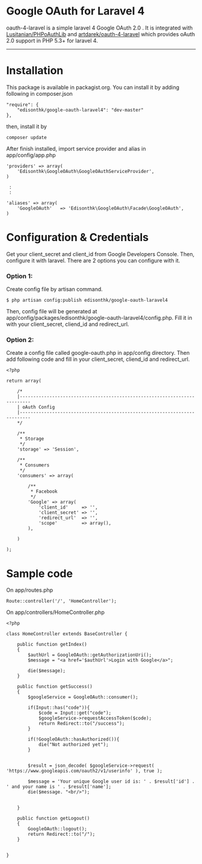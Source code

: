 # Google OAuth for Laravel 4

oauth-4-laravel is a simple laravel 4 Google OAuth 2.0 . It is integrated with [Lusitanian/PHPoAuthLib](https://github.com/Lusitanian/PHPoAuthLib) and [artdarek/oauth-4-laravel](https://github.com/artdarek/oauth-4-laravel)
which provides oAuth 2.0 support in PHP 5.3+ for laravel 4.

---
 
# Installation

This package is available in packagist.org. You can install it by adding following in composer.json

```
"require": {
    "edisonthk/google-oauth-laravel4": "dev-master"
},
```

then, install it by 

```
composer update
```

After finish installed, import service provider and alias in app/config/app.php

```
'providers' => array(
	'Edisonthk\GoogleOAuth\GoogleOAuthServiceProvider',
)

 :
 :

'aliases' => array(
	'GoogleOAuth'	=> 'Edisonthk\GoogleOAuth\Facade\GoogleOAuth',
)

```

# Configuration & Credentials
Get your client_secret and client_id from Google Developers Console. Then, configure it with laravel. There are 2 options you can configure with it.

### Option 1:
Create config file by artisan command.

```
$ php artisan config:publish edisonthk/google-oauth-laravel4
```

Then, config file will be generated at app/config/packages/edisonthk/google-oauth-laravel4/config.php. Fill it in with your client_secret, cliend_id and redirect_url.


### Option 2:
Create a config file called google-oauth.php in app/config directory. Then add following code and fill in your client_secret, cliend_id and redirect_url.

```
<?php 

return array( 
	
	/*
	|--------------------------------------------------------------------------
	| oAuth Config
	|--------------------------------------------------------------------------
	*/

	/**
	 * Storage
	 */
	'storage' => 'Session', 

	/**
	 * Consumers
	 */
	'consumers' => array(

		/**
		 * Facebook
		 */
        'Google' => array(
            'client_id'     => '',
            'client_secret' => '',
            'redirect_url'	=> '',
            'scope'         => array(),
        ),		

	)

);

```

# Sample code
On app/routes.php

```
Route::controller('/', 'HomeController');
```

On app/controllers/HomeController.php
```
<?php

class HomeController extends BaseController {

	public function getIndex()
	{
		$authUrl = GoogleOAuth::getAuthorizationUri();
		$message = "<a href='$authUrl'>Login with Google</a>";

		die($message);
	}

	public function getSuccess()
	{
		$googleService = GoogleOAuth::consumer();

		if(Input::has("code")){
			$code = Input::get("code");
			$googleService->requestAccessToken($code);
			return Redirect::to("/success");
		}

		if(!GoogleOAuth::hasAuthorized()){
			die("Not authorized yet");
		}

        
        $result = json_decode( $googleService->request( 'https://www.googleapis.com/oauth2/v1/userinfo' ), true );

        $message = 'Your unique Google user id is: ' . $result['id'] . ' and your name is ' . $result['name'];
        die($message. "<br/>");


	}

	public function getLogout()
	{
		GoogleOAuth::logout();
		return Redirect::to("/");
	}


}

```